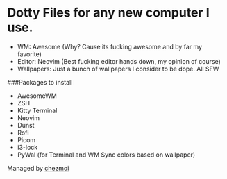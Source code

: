 # Dotty Files for any new computer I use.

- WM: Awesome (Why? Cause its fucking awesome and by far my favorite)
- Editor: Neovim (Best fucking editor hands down, my opinion of course)
- Wallpapers: Just a bunch of wallpapers I consider to be dope. All SFW

###Packages to install

- AwesomeWM
- ZSH
- Kitty Terminal
- Neovim
- Dunst
- Rofi
- Picom
- i3-lock
- PyWal (for Terminal and WM Sync colors based on wallpaper)



Managed by [ chezmoi ](https://www.chezmoi.io/)
